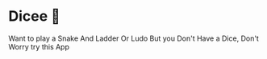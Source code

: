 # Dicee 🎲
Want to play a Snake And Ladder Or Ludo
But you Don't Have a Dice,
Don't Worry try this App
